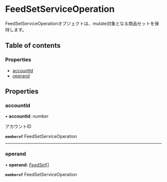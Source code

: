 # FeedSetServiceOperation


<div lang=\"ja\">FeedSetServiceOperationオブジェクトは、mutate対象となる商品セットを保持します。</div> 

## Table of contents

### Properties

- [accountId](feedsetserviceoperation.md#accountid)
- [operand](feedsetserviceoperation.md#operand)

## Properties

### accountId

• **accountId**: *number*

<div lang=\"ja\">アカウントID</div> 

**`memberof`** FeedSetServiceOperation

___

### operand

• **operand**: [*FeedSet*](feedset.md)[]

**`memberof`** FeedSetServiceOperation
